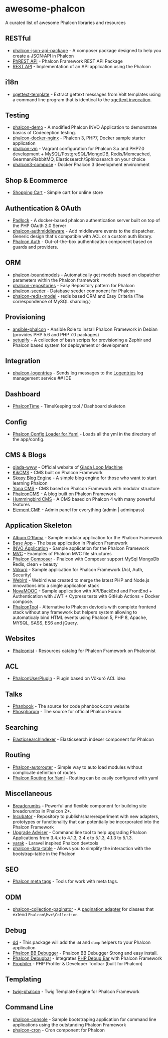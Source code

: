 # awesome-phalcon

A curated list of awesome Phalcon libraries and resources

## RESTful

- [phalcon-json-api-package](https://github.com/gte451f/phalcon-json-api-package) - A composer package designed to help you create a JSON:API in Phalcon
- [PhREST API](https://github.com/phrest/api) - Phalcon Framework REST API Package
- [REST API](https://github.com/phalcon/rest-api) - Implementation of an API application using the Phalcon

## i18n

- [xgettext-template](https://github.com/gmarty/xgettext) - Extract gettext messages from Volt templates using a command line program that is identical to the [xgettext invocation](http://www.gnu.org/software/gettext/manual/gettext.html#xgettext-Invocation).

## Testing

- [phalcon-demo](https://github.com/Codeception/phalcon-demo) - A modified Phalcon INVO Application to demonstrate basics of Codeception testing.
- [phalcon-docker-nginx](https://github.com/viebig/phalcon-docker-nginx) - Phalcon 3, PHP7, Docker sample starter application
- [phalcon-vm](https://github.com/eugene-manuilov/phalcon-vm) - Vagrant configuration for Phalcon 3.x and PHP7.0 development + MySQL/PostgreSQL/MongoDB, Redis/Memcached, Gearman/RabbitMQ, Elasticsearch/Sphinxsearch on your choice
- [phalcon3-compose](https://github.com/linxlad/phalcon3-compose) - Docker Phalcon 3 development environment

## Shop & Ecommerce

- [Shopping Cart](https://github.com/sinbadxiii/phalcon-cart) - Simple cart for online store

## Authentication & OAuth

- [Padlock](https://github.com/tegaphilip/padlock) - A docker-based phalcon authentication server built on top of the PHP OAuth 2.0 Server
- [phalcon-authmiddleware](https://github.com/SidRoberts/phalcon-authmiddleware) - Add middleware events to the dispatcher. Generic design that's compatible with ACL or a custom auth library.
- [Phalcon Auth](https://github.com/sinbadxiii/phalcon-auth) - Out-of-the-box authentication component based on guards and providers.

## ORM

- [phalcon-boundmodels](https://github.com/SidRoberts/phalcon-boundmodels) - Automatically get models based on dispatcher parameters within the Phalcon framework
- [phalcon-repositories](https://github.com/micheleangioni/phalcon-repositories) - Easy Repository pattern for Phalcon
- [phalcon-seeder](https://github.com/SidRoberts/phalcon-seeder) - Database seeder component for Phalcon
- [phalcon-redis-model](https://github.com/ienaga/RedisPlugin) - redis based ORM and Easy Criteria (The correspondence of MySQL sharding.)

## Provisioning

- [ansible-phalcon](https://github.com/HanXHX/ansible-phalcon) - Ansible Role to install Phalcon Framework in Debian (provides PHP 5.6 and PHP 7.0 packages)
- [setupify](https://github.com/perchlabs/setupify) - A collection of bash scripts for provisioning a Zephir and Phalcon based system for deployement or development

## Integration

- [phalcon-logentries](https://github.com/phalcon-orphanage/phalcon-logentries) - Sends log messages to the [Logentries](https://logentries.com/) log management service ## IDE

## Dashboard

- [PhalconTime](https://github.com/Videles/PhalconTime) - TimeKeeping tool / Dashboard skeleton

## Config

- [Phalcon Config Loader for Yaml](https://github.com/ienaga/PhalconConfig) - Loads all the yml in the directory of the app/config.

## CMS & Blogs

- [giada-www](https://github.com/monocasual/giada-www) - Official website of [Giada Loop Machine](https://www.giadamusic.com/)
- [KikCMS](https://github.com/krazzer/kikcms) - CMS built on Phalcon Framework
- [Skopy Blog Engine](https://github.com/yuriygr/skopy) - A simple blog engine for those who want to start learning Phalcon
- [Yona CMS](https://github.com/alexander-torosh/yona-cms) - CMS based on Phalcon Framework with modular structure
- [PhalconCMS](https://github.com/KevinJay/PhalconCMS) - A blog built on Phalcon Framework
- [Hummingbird CMS](https://github.com/mvanvu/hummingbird-cms) - A CMS based on Phalcon 4 with many powerful features
- [Element CMF](https://github.com/odvapro/element) - Admin panel for everything  (admin | adminpass)

## Application Skeleton

- [Album O'Rama](https://github.com/phalcon/album-o-rama) - Sample modular application for the Phalcon Framework
- [Base App](https://github.com/mruz/base-app) - The base application in Phalcon Framework
- [INVO Application](https://github.com/phalcon/invo) - Sample application for the Phalcon Framework
- [MVC](https://github.com/phalcon/mvc) - Examples of Phalcon MVC file structures
- [Phalcon Composer](https://github.com/xxtime/phalcon) - Phalcon with Composer support MySql MongoDb Redis, clean + beauty
- [Vökuró](https://github.com/phalcon/vokuro) - Sample application for Phalcon Framework (Acl, Auth, Security)
- [Webird](https://github.com/perchlabs/webird) - Webird was created to merge the latest PHP and Node.js innovations into a single application stack
- [NovaMOOC](https://github.com/les-enovateurs/phalcon-nova-mooc) - Sample application with API/BackEnd and FrontEnd + Authentication with JWT + Cypress tests with GitHub Actions + Docker compose.
- [PhalconTool](https://github.com/corentin-begne/phalconTool) - Alternative to Phalcon devtools with complete frontend stack without any framework but helpers system allowing to automaticaly bind HTML events using Phalcon 5, PHP 8, Apache, MYSQL, SASS, ES6 and jQuery.

## Websites

- [Phalconist](https://github.com/phalcon/phalconist) - Resources catalog for Phalcon Framework on Phalconist

## ACL

- [PhalconUserPlugin](https://github.com/calinrada/PhalconUserPlugin) - Plugin based on Vökuró ACL idea

## Talks

- [Phanbook](https://github.com/phanbook/phanbook) - The source for code phanbook.com website
- [Phosphorum](https://github.com/phalcon/forum) - The source for official Phalcon Forum

## Searching

- [ElasticsearchIndexer](https://github.com/SidRoberts/phalcon-elasticsearchindexer) - Elasticsearch indexer component for Phalcon

## Routing

- [Phalcon-autorouter](https://github.com/kahur/Phalcon-autorouter) - Simple way to auto load modules without complicate definition of routes
- [Phalcon Routing for Yaml](https://github.com/ienaga/PhalconRouter) - Routing can be easily configured with yaml

## Miscellaneous

- [Breadcrumbs](https://github.com/sergeyklay/breadcrumbs) - Powerful and flexible component for building site breadcrumbs in Phalcon 2+.
- [Incubator](https://github.com/phalcon/incubator) - Repository to publish/share/experiment with new adapters, prototypes or functionality that can potentially be incorporated into the Phalcon Framework
- [Upgrade Adviser](https://github.com/diplopito/Phalcon-Upgrade-Adviser) - Command line tool to help upgrading Phalcon Applications from 3.4.x to 4.1.3, 3.4.x to 5.1.3, 4.1.3 to 5.1.3.
- [yarak](https://github.com/zachleigh/yarak) - Laravel inspired Phalcon devtools
- [phalcon-data-table](https://github.com/maslo2017/phalcon-data-table) - Allows you to simplify the interaction with the bootstrap-table in the Phalcon

## SEO

- [Phalcon meta tags](https://github.com/izica/phalcon-meta-tags) - Tools for work with meta tags.

## ODM

- [phalcon-collection-paginator](https://github.com/angelxmoreno/phalcon-collection-paginator) - A [pagination adapter](https://docs.phalcon.io/3.4/db-pagination#data-adapters) for classes that extend `Phalcon\Mvc\Collection`

## Debug

- [dd](https://github.com/phalcon/dd) - This package will add the `dd` and `dump` helpers to your Phalcon application
- [Phalcon BB Debugger](https://github.com/ismail0234/Phalcon-BB-Debugger) - Phalcon BB Debugger Strong and easy install.
- [Phalcon Debugbar](https://github.com/snowair/phalcon-debugbar) - Integrates [PHP Debug Bar](http://phpdebugbar.com) with Phalcon Framework
- [Prophiler](https://github.com/fabfuel/prophiler) - PHP Profiler & Developer Toolbar (built for Phalcon)

## Templating

- [twig-phalcon](https://github.com/vinyvicente/phalcon-twig) - Twig Template Engine for Phalcon Framework

## Command Line

- [phalcon-console](https://github.com/viebig/phalcon-console) - Sample bootstraping application for command line applications using the outstanding Phalcon Framework
- [phalcon-cron](https://github.com/SidRoberts/phalcon-cron) - Cron component for Phalcon
